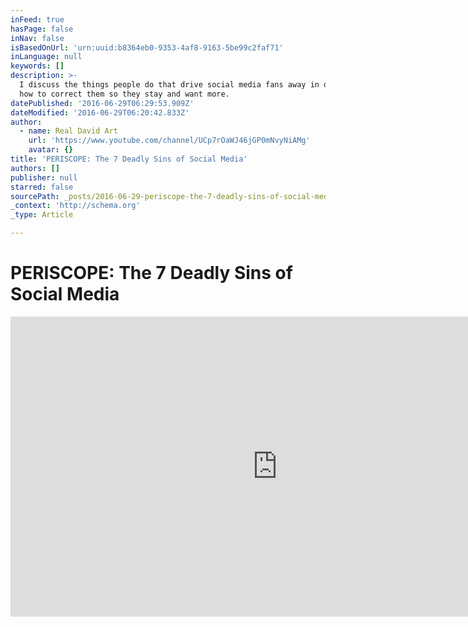 ```yaml
---
inFeed: true
hasPage: false
inNav: false
isBasedOnUrl: 'urn:uuid:b8364eb0-9353-4af8-9163-5be99c2faf71'
inLanguage: null
keywords: []
description: >-
  I discuss the things people do that drive social media fans away in droves and
  how to correct them so they stay and want more.
datePublished: '2016-06-29T06:29:53.909Z'
dateModified: '2016-06-29T06:20:42.833Z'
author:
  - name: Real David Art
    url: 'https://www.youtube.com/channel/UCp7rOaWJ46jGP0mNvyNiAMg'
    avatar: {}
title: 'PERISCOPE: The 7 Deadly Sins of Social Media'
authors: []
publisher: null
starred: false
sourcePath: _posts/2016-06-29-periscope-the-7-deadly-sins-of-social-media.md
_context: 'http://schema.org'
_type: Article

---
```

# PERISCOPE: The 7 Deadly Sins of Social Media

<iframe src="https://cdn.embedly.com/widgets/media.html?src=https%3A%2F%2Fwww.youtube.com%2Fembed%2FXkrVORAzNW0%3Ffeature%3Doembed&amp;url=https%3A%2F%2Fwww.youtube.com%2Fwatch%3Fv%3DXkrVORAzNW0&amp;image=https%3A%2F%2Fi.ytimg.com%2Fvi%2FXkrVORAzNW0%2Fhqdefault.jpg&amp;key=b7d04c9b404c499eba89ee7072e1c4f7&amp;type=text%2Fhtml&amp;schema=youtube" width="854" height="480" scrolling="no" frameborder="0" allowfullscreen="allowfullscreen" style=""></iframe>